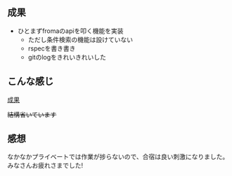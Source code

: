 ## 成果
- ひとまずfromaのapiを叩く機能を実装
  - ただし条件検索の機能は設けていない
  - rspecを書き書き
  - gitのlogをきれいきれいした

## こんな感じ

[成果](https://gist.githubusercontent.com/kikeda1104/5a5d4ea4c7a6a2fd0041/raw/51b9603d18c37efd9604c9f267d352e8d3ba6a4c/result_of_summer_camp2014)

~~結構省いています~~

## 感想
なかなかプライベートでは作業が捗らないので、合宿は良い刺激になりました。みなさんお疲れさまでした!
